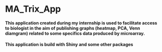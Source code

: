 # MA_Trix_App

#### This application created during my internship is used to facilitate access to biologist in the aim of publishing graphs (heatmap, PCA, Venn diamgram) related to some specifics data produced by microarray.
#### This application is build with Shiny and some other packages
